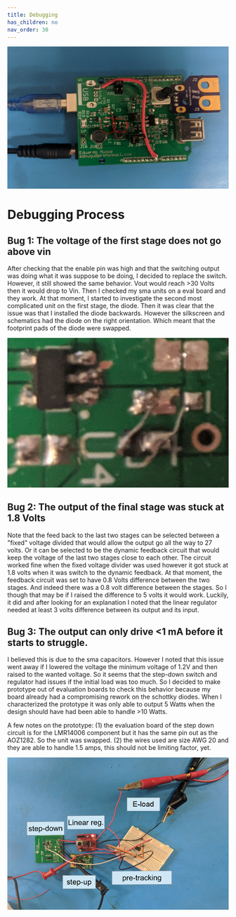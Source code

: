```yaml
---
title: Debugging
has_children: no
nav_order: 30
---
```

![board bring up](https://raw.githubusercontent.com/edmugu/arduino_adjustable_power_supply/master/documentation/snippets/picture%20of%20bringup.PNG  "board bring up")


# Debugging Process
## Bug 1: The voltage of the first stage does not go above vin
After checking that the enable pin was high and that the switching output was doing what it was suppose to be doing, I decided to replace the switch. However, it still showed the same behavior. Vout would reach >30 Volts then it would drop to Vin. Then I checked my sma units on a eval board and they work. At that moment, I started to investigate the second most complicated unit on the first stage, the diode. Then it was clear that the issue was that I installed the diode backwards. However the silkscreen and schematics had the diode on the right orientation. Which meant that the footprint pads of the diode were swapped. 



![diode zoomed](https://raw.githubusercontent.com/edmugu/arduino_adjustable_power_supply/master/documentation/snippets/diode_zoomed.PNG  "diode zoomed")



## Bug 2: The output of the final stage was stuck at 1.8 Volts
Note that the feed back to the last two stages can be selected between a "fixed" voltage divided that would allow the output go all the way to 27 volts. Or it can be selected to be the dynamic feedback circuit that would keep the voltage of the last two stages close to each other. The circuit worked fine when the fixed voltage divider was used however it got stuck at 1.8 volts when it was switch to the dynamic feedback. At that moment, the feedback circuit was set to have 0.8 Volts difference between the two stages. And indeed there was a 0.8 volt difference between the stages. So I though that may be if I raised the difference to 5 volts it would work. Luckily, it did and after looking for an explanation I noted that the linear regulator needed at least 3 volts difference between its output and its input. 
	
## Bug 3: The output can only drive <1 mA before it starts to struggle. 
I believed this is due to the sma capacitors. However I noted that this issue went away if I lowered the voltage the minimum voltage of 1.2V and then raised to the wanted voltage. So it seems that the step-down switch and regulator had issues if the initial load was too much. So I decided to make prototype out of evaluation boards to check this behavior because my board already had a compromising rework on the schottky diodes. When I characterized the prototype it was only able to output 5 Watts when the design should have had been able to handle >10 Watts. 

A few notes on the prototype: 
	(1) the evaluation board of the step down circuit is for the LMR14006 component but it has the same pin out as the AOZ1282. So the unit was swapped.
	(2) the wires used are size AWG 20 and they are able to handle 1.5 amps, this should not be limiting factor, yet. 
	
![prototype out of eval boards](https://raw.githubusercontent.com/edmugu/arduino_adjustable_power_supply/master/documentation/snippets/debugging.PNG  "prototype out of eval boards")


